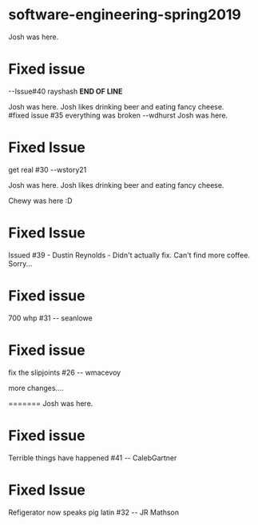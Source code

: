 # software-engineering-spring2019

Josh was here.

# Fixed issue
--Issue#40 rayshash
**END OF LINE**

Josh was here.  Josh likes drinking beer and eating fancy cheese.  
#fixed issue #35 everything was broken --wdhurst
Josh was here.
# Fixed Issue

get real #30 --wstory21

Josh was here.  Josh likes drinking beer and eating fancy cheese.  


Chewy was here :D 



# Fixed Issue

Issued #39 - Dustin Reynolds - 
Didn't actually fix.  Can't find more coffee. Sorry...




# Fixed issue

700 whp #31 -- seanlowe

# Fixed issue

fix the slipjoints #26 -- wmacevoy

more changes....

=======
Josh was here.

# Fixed issue

Terrible things have happened #41 -- CalebGartner

# Fixed Issue

Refigerator now speaks pig latin #32 -- JR Mathson

